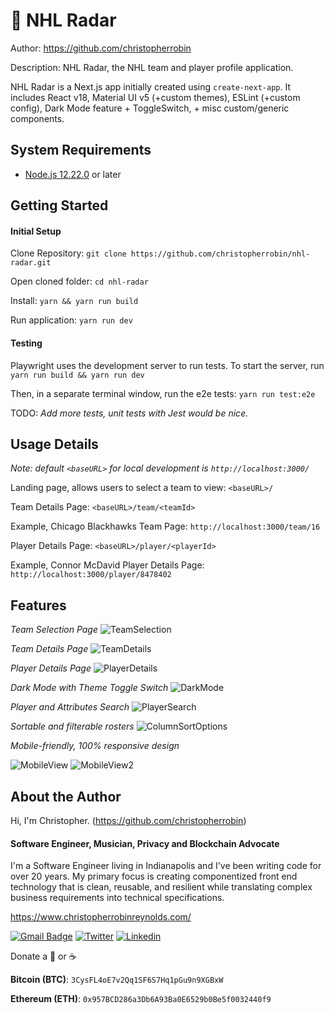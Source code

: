 # &#x1F4E1; NHL Radar
Author: https://github.com/christopherrobin

Description: NHL Radar, the NHL team and player profile application.

NHL Radar is a Next.js app initially created using `create-next-app`. It includes React v18, Material UI v5 (+custom themes), ESLint (+custom config), Dark Mode feature + ToggleSwitch, + misc custom/generic components.

## System Requirements

* [Node.js 12.22.0](https://nodejs.org/en/)  or later

## Getting Started
#### Initial Setup
Clone Repository: `git clone https://github.com/christopherrobin/nhl-radar.git`

Open cloned folder: `cd nhl-radar`

Install: `yarn && yarn run build`

Run application: `yarn run dev`

#### Testing
Playwright uses the development server to run tests. To start the server, run `yarn run build && yarn run dev`

Then, in a separate terminal window, run the e2e tests: `yarn run test:e2e`

TODO: _Add more tests, unit tests with Jest would be nice._

## Usage Details

_Note: default `<baseURL>` for local development is `http://localhost:3000/`_

Landing page, allows users to select a team to view: `<baseURL>/`

Team Details Page: `<baseURL>/team/<teamId>`

Example, Chicago Blackhawks Team Page: `http://localhost:3000/team/16`

Player Details Page: `<baseURL>/player/<playerId>`

Example, Connor McDavid Player Details Page: `http://localhost:3000/player/8478402`

## Features
*Team Selection Page*
![TeamSelection](https://user-images.githubusercontent.com/464211/194820657-c19a0e57-491a-4e91-b8cb-55c2d7c43a7e.png)

*Team Details Page*
![TeamDetails](https://user-images.githubusercontent.com/464211/194820682-ccc2d94c-6894-4560-85f5-beb975ca6d7a.png)

*Player Details Page*
![PlayerDetails](https://user-images.githubusercontent.com/464211/194820705-e68d01ee-ecd1-46be-9732-16895385f5c4.png)

*Dark Mode with Theme Toggle Switch*
![DarkMode](https://user-images.githubusercontent.com/464211/194820247-6b540cbc-7a74-4a1e-8347-fafd9123f96c.png)

*Player and Attributes Search*
![PlayerSearch](https://user-images.githubusercontent.com/464211/194820414-7aa2ce47-8c93-4c5b-9530-407c64a2f9b7.png)


*Sortable and filterable rosters*
![ColumnSortOptions](https://user-images.githubusercontent.com/464211/194820069-adf66c6a-c4df-4c36-8830-aafab268932c.png)


*Mobile-friendly, 100% responsive design*

![MobileView](https://user-images.githubusercontent.com/464211/194821190-9aa9180f-06f1-40bb-828f-5439867daec1.png)
![MobileView2](https://user-images.githubusercontent.com/464211/194821644-7a9ede98-e447-4da5-b9d6-e7d2fb15d46a.png)



## About the Author
Hi, I'm Christopher. (https://github.com/christopherrobin)

#### Software Engineer, Musician, Privacy and Blockchain Advocate
I'm a Software Engineer living in Indianapolis and I've been writing code for over 20 years. My primary focus is creating componentized front end technology that is clean, reusable, and resilient while translating complex business requirements into technical specifications.

https://www.christopherrobinreynolds.com/

 [![Gmail Badge](https://img.shields.io/badge/-ChristopherRobinReynolds@gmail.com-c14438?style=flat-square&logo=Gmail&logoColor=white&link=mailto:ChristopherRobinReynolds@gmail.com)](mailto:ChristopherRobinReynolds@gmail.com)
 [![Twitter](https://img.shields.io/badge/-M4THBL45T3R-1DA1F2?style=flat-square&logo=Twitter&logoColor=white)](https://twitter.com/M4THBL45T3R) [![Linkedin](https://img.shields.io/badge/-Linkedin-0072b1?style=flat-square&logo=Linkedin&logoColor=white)](https://www.linkedin.com/in/christopherrr/) 

 
Donate a 🍺 or ☕

**Bitcoin (BTC)**: `3CysFL4oE7v2Qq1SF6S7Hq1pGu9n9XGBxW`

**Ethereum (ETH)**: `0x957BCD286a3Db6A93Ba0E6529b0Be5f0032440f9`
